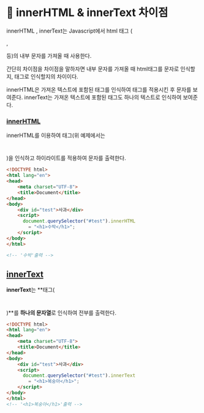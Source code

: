 # 📖 innerHTML & innerText 차이점

innerHTML , innerText는 Javascript에서 html 태그 (<div>,<p> 등)의 내부 문자를 가져올 때 사용한다.

간단히 차이점을 차이점을 말하자면 내부 문자를 가져올 때 html태그를 문자로 인식할지, 태그로 인식할지의 차이이다.

innerHTML은 가져온 텍스트에 포함된 태그를 인식하여 태그를 적용시킨 후 문자를 보여준다.
innerText는 가져온 텍스트에 포함된 태그도 하나의 텍스트로 인식하여 보여준다.

### ****[innerHTML](https://kyoung-jnn.tistory.com/entry/JavaScript-innerHTML-innerText-%EC%B0%A8%EC%9D%B4%EC%A0%90#innerHTML)****

innerHTML를 이용하여 태그(위 예제에서는 <h1></h1>)을 인식하고 하이라이트를 적용하여 문자를 출력한다.

```html
<!DOCTYPE html>
<html lang="en">
<head>
    <meta charset="UTF-8">
    <title>Document</title>
</head>
<body>
    <div id="test">사과</div>
    <script>
      document.querySelector("#test").innerHTML
        = "<h1>수박</h1>";
    </script>
</body>
</html>

<!-- '수박'출력 -->
```

## **[innerText](https://kyoung-jnn.tistory.com/entry/JavaScript-innerHTML-innerText-%EC%B0%A8%EC%9D%B4%EC%A0%90#innerText)**

**innerText**는 **태그(<h1></h1>)**를 **하나의 문자열**로 인식하여 전부를 출력한다.

```html
<!DOCTYPE html>
<html lang="en">
<head>
    <meta charset="UTF-8">
    <title>Document</title>
</head>
<body>
    <div id="test">사과</div>
    <script>
      document.querySelector("#test").innerText
        = "<h1>복숭아</h1>";
    </script>
</body>
</html>
<!-- '<h1>복숭아</h1>'출력 -->
```

